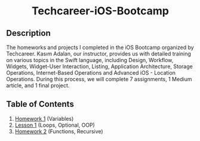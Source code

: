 <h1 align="center">
     Techcareer-iOS-Bootcamp
</h1>


## Description
<p>The homeworks and projects I completed in the iOS Bootcamp organized by Techcareer. Kasım Adalan, our instructor, provides us with detailed training on various topics in the Swift language, including Design, Workflow, Widgets, Widget-User Interaction, Listing, Application Architecture, Storage Operations, Internet-Based Operations and Advanced iOS - Location Operations. During this process, we will complete 7 assignments, 1 Medium article, and 1 final project.</p>


## Table of Contents
1. [Homework 1](https://github.com/Yakupacs/Techcareer-iOS-Bootcamp/tree/main/Homework1/Variables.playground) (Variables)<br>
2. [Lesson 1](https://github.com/Yakupacs/Techcareer-iOS-Bootcamp/tree/main/Lesson1) (Loops, Optional, OOP)<br>
3. [Homework 2](https://github.com/Yakupacs/Techcareer-iOS-Bootcamp/tree/main/Homework2.playground) (Functions, Recursive)<br>
